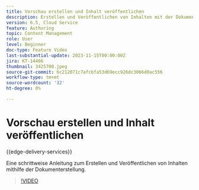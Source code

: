 ```yaml
---
title: Vorschau erstellen und Inhalt veröffentlichen
description: Erstellen und Veröffentlichen von Inhalten mit der Dokumenterstellung
version: 6.5, Cloud Service
feature: Authoring
topic: Content Management
role: User
level: Beginner
doc-type: Feature Video
last-substantial-update: 2023-11-15T00:00:00Z
jira: KT-14466
thumbnail: 3425700.jpeg
source-git-commit: 6c212071c7afcbfa53d69ecc926dc3066d0ac556
workflow-type: tm+mt
source-wordcount: '32'
ht-degree: 0%

---
```



# Vorschau erstellen und Inhalt veröffentlichen

{{edge-delivery-services}}

Eine schrittweise Anleitung zum Erstellen und Veröffentlichen von Inhalten mithilfe der Dokumenterstellung.

>[!VIDEO](https://video.tv.adobe.com/v/3425700/?learn=on)
